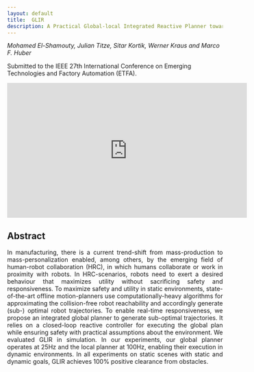 ```yaml
---
layout: default
title:  GLIR
description: A Practical Global-local Integrated Reactive Planner towards Safe Human-Robot Collaboration
---
```


*Mohamed El-Shamouty, Julian Titze, Sitar Kortik, Werner Kraus and Marco F. Huber*

Submitted to the IEEE 27th International Conference on Emerging Technologies and Factory Automation (ETFA).

<p align="center">
  <iframe width="560" height="315" src="https://www.youtube.com/embed/iRahvPnEERY" title="GLIR" frameborder="0" allow="accelerometer; autoplay; clipboard-write; encrypted-media; gyroscope; picture-in-picture" allowfullscreen></iframe>
</p>


## Abstract
<div align="justify"> In manufacturing, there is a current trend-shift from mass-production to mass-personalization enabled, among others, by the emerging field of human-robot collaboration (HRC), in which humans collaborate or work in proximity with robots. In HRC-scenarios, robots need to exert a desired behaviour that maximizes utility without sacrificing safety and responsiveness. To maximize safety and utility in static environments, state-of-the-art offline motion-planners use computationally-heavy algorithms for approximating the collision-free robot reachability and accordingly generate (sub-) optimal robot trajectories. To enable real-time responsiveness, we propose an integrated global planner to generate sub-optimal trajectories. It relies on a closed-loop reactive controller for executing the global plan while ensuring safety with practical assumptions about the environment. We evaluated GLIR in simulation. In our experiments, our global planner operates at 25Hz and the local planner at 100Hz, enabling their execution in dynamic environments. In all experiments on static scenes with static and dynamic goals, GLIR achieves 100% positive clearance from obstacles.
</div>
